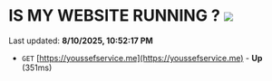 # IS MY WEBSITE RUNNING ? [![](https://img.shields.io/static/v1?label=Sponsor&message=%E2%9D%A4&logo=GitHub&color=%23fe8e86)](https://github.com/sponsors/Youssef-Lehmam)

Last updated: **8/10/2025, 10:52:17 PM**

- `GET` [https://youssefservice.me](https://youssefservice.me) - **Up** (351ms)
